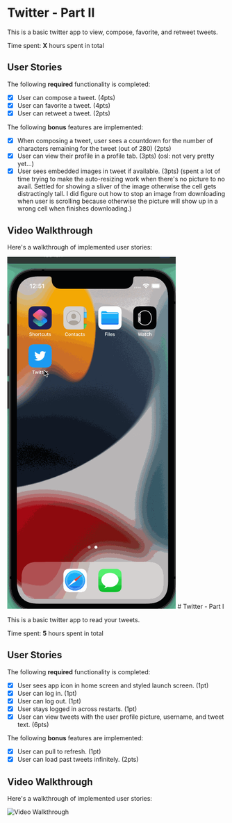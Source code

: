 # Twitter - Part II

This is a basic twitter app to view, compose, favorite, and retweet tweets.

Time spent: **X** hours spent in total

## User Stories

The following **required** functionality is completed:

- [x] User can compose a tweet. (4pts)
- [x] User can favorite a tweet. (4pts)
- [x] User can retweet a tweet. (2pts)

The following **bonus** features are implemented:

- [x] When composing a tweet, user sees a countdown for the number of characters remaining for the tweet (out of 280) (2pts)
- [x] User can view their profile in a profile tab. (3pts) (osl: not very pretty yet...)
- [x] User sees embedded images in tweet if available. (3pts) (spent a lot of time trying to make the auto-resizing work when there's no picture to no avail. Settled for showing a sliver of the image otherwise the cell gets distractingly tall. I did figure out how to stop an image from downloading when user is scrolling because otherwise the picture will show up in a wrong cell when finishes downloading.)

## Video Walkthrough

Here's a walkthrough of implemented user stories:

<img src='https://github.com/oustella/twitterly/blob/main/demo_assignment2.gif' title='Video Walkthrough2' width='' alt='Video Walkthrough2' />
# Twitter - Part I

This is a basic twitter app to read your tweets.

Time spent: **5** hours spent in total

## User Stories

The following **required** functionality is completed:

- [x] User sees app icon in home screen and styled launch screen. (1pt)
- [x] User can log in. (1pt)
- [x] User can log out. (1pt)
- [x] User stays logged in across restarts. (1pt)
- [x] User can view tweets with the user profile picture, username, and tweet text. (6pts)

The following **bonus** features are implemented:

- [x] User can pull to refresh. (1pt)
- [x] User can load past tweets infinitely. (2pts)

## Video Walkthrough

Here's a walkthrough of implemented user stories:

<img src='https://github.com/oustella/twitterly/blob/main/demo.gif' title='Video Walkthrough' width='' alt='Video Walkthrough' />
